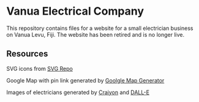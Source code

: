 # Vanua Electrical Company

This repository contains files for a website for a small electrician business on Vanua Levu, Fiji. The website has been retired and is no longer live.

## Resources

SVG icons from [SVG Repo](https://www.svgrepo.com/)

Google Map with pin link generated by [Goolgle Map Generator](https://google-map-generator.com/)

Images of electricians generated by [Craiyon](https://www.craiyon.com/) and [DALL-E](https://labs.openai.com/)
